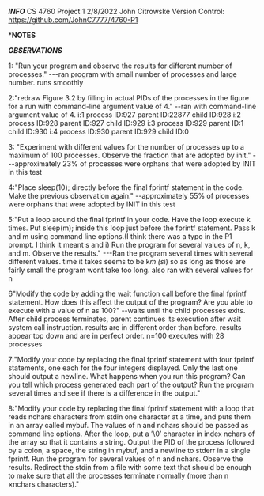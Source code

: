 ***INFO***
CS 4760
Project 1
2/8/2022
John Citrowske
Version Control: https://github.com/JohnC7777/4760-P1


***NOTES**




***OBSERVATIONS***


1: "Run your program and observe the results for different number of processes."
---ran program with small number of processes and large number. runs smoothly

2:"redraw Figure 3.2 by filling in actual PIDs of the processes in the figure for a run with command-line argument value of 4."
--ran with command-line argument value of 4.
i:1 process ID:927 parent ID:22877 child ID:928
i:2 process ID:928 parent ID:927 child ID:929
i:3 process ID:929 parent ID:1 child ID:930
i:4 process ID:930 parent ID:929 child ID:0


3: "Experiment with different values for the number of processes up to a maximum of 100 processes. Observe the fraction that are adopted by init."
---approximately 23% of processes were orphans that were adopted by INIT in this test

4:"Place sleep(10); directly before the final fprintf statement in the code. Make the previous observation again."
--approximately 55% of processes were orphans that were adopted by INIT in this test

5:"Put a loop around the final fprintf in your code. Have the loop execute k times. Put sleep(m); inside this loop just before the fprintf statement. Pass k and m using command line options.(I think there was a typo in the P1 prompt. I think it meant s and i) Run the program for several values of n, k, and m. Observe the results."
---Ran the program several times with several different values. time it takes seems to be k*m (s*i) so as long as those are fairly small the program wont take too long. also ran with several values for n

6"Modify the code by adding the wait function call before the final fprintf statement. How does this affect the output of the program?
Are you able to execute with a value of n as 100?"
--waits until the child processes exits. After child process terminates, parent continues its execution after wait system call instruction. results are in different order than before. results appear top down and are in perfect order. n=100 executes with 28 processes

7:"Modify your code by replacing the final fprintf statement with four fprintf statements, one each for the four
integers displayed. Only the last one should output a newline. What happens when you run this program? Can you tell
which process generated each part of the output? Run the program several times and see if there is a difference in the
output."

8:"Modify your code by replacing the final fprintf statement with a loop that reads nchars characters from stdin one
character at a time, and puts them in an array called mybuf. The values of n and nchars should be passed as command
line options. After the loop, put a ’\0’ character in index nchars of the array so that it contains a string. Output the
PID of the process followed by a colon, a space, the string in mybuf, and a newline to stderr in a single fprintf.
Run the program for several values of n and nchars. Observe the results. Redirect the stdin from a file with some
text that should be enough to make sure that all the processes terminate normally (more than n ×nchars characters)."
